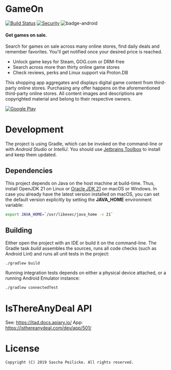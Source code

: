 # GameOn

[![Build Status](https://github.com/saschpe/GameOn/workflows/Main%20CI/badge.svg)](https://github.com/saschpe/GameOn/actions)
[![Security](https://github.com/saschpe/GameOn/actions/workflows/security.yml/badge.svg)](https://github.com/saschpe/GameOn/actions/workflows/security.yml)
![badge-android](http://img.shields.io/badge/Platform-Android-brightgreen.svg?logo=android)

#### Get games on sale.

Search for games on sale across many online stores, find daily deals and remember favorites.
You'll get notified once your desired price is reached.

- Unlock game keys for Steam, GOG.com or DRM-free
- Search across more than thirty online game stores
- Check reviews, perks and Linux support via Proton.DB

This shopping app aggregates and displays digital game content from third-party online stores.
Purchasing any offer happens on the aforementioned third-party online stores.
All content images and descriptions are copyrighted material and belong to their respective owners.

[![Google Play](https://lh5.googleusercontent.com/ZRRDXkwmBGwDtTNbd-ueKZTRUIyOxeVFV6Fc9DfsIMpByjYEz-7E8f6EjXkaFFn9jQtEPaIFcjEt0YzOJCs7Y-enK8SgjElpLftHrZam3XGfwYKv=w1280)](https://play.google.com/store/apps/details?id=saschpe.gameon)

# Development

The project is using Gradle, which can be invoked on the command-line or with _Android Studio_ or _IntelliJ_.
You should use [Jetbrains Toolbox][1] to install and keep them updated.

## Dependencies

This project depends on Java on the host machine at build-time.
Thus, install OpenJDK 21 on Linux or [Oracle JDK 21][2] on macOS or Windows.
In case you already have the latest version installed on macOS, you can set the default version
explicitly by setting the __JAVA_HOME__ environment variable:

```bash
export JAVA_HOME=`/usr/libexec/java_home -v 21`
```

## Building

Either open the project with an IDE or build it on the command-line. The Gradle
task _build_ assembles the sources, runs all code checks (such as Android Lint)
and runs all unit tests in the project:

```bash
./gradlew build
```

Running integration tests depends on either a physical device attached, or a
running Android Emulator instance:

```bash
./gradlew connectedTest
```

# IsThereAnyDeal API

See: https://itad.docs.apiary.io/
App: https://isthereanydeal.com/dev/app/501/

# License

    Copyright (C) 2019 Sascha Peilicke. All rights reserved.

[1]: https://www.jetbrains.com/toolbox/

[2]: https://www.oracle.com/technetwork/java/javase/downloads/index.html#JDK8
